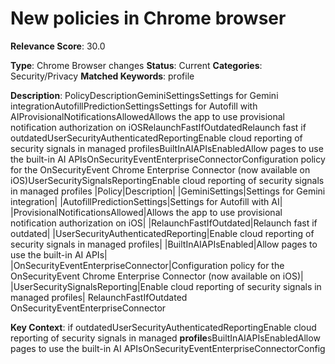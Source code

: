 # New policies in Chrome browser

**Relevance Score**: 30.0

**Type**: Chrome Browser changes
**Status**: Current
**Categories**: Security/Privacy
**Matched Keywords**: profile

**Description**:
PolicyDescriptionGeminiSettingsSettings for Gemini integrationAutofillPredictionSettingsSettings for Autofill with AIProvisionalNotificationsAllowedAllows the app to use provisional notification authorization on iOSRelaunchFastIfOutdatedRelaunch fast if outdatedUserSecurityAuthenticatedReportingEnable cloud reporting of security signals in managed profilesBuiltInAIAPIsEnabledAllow pages to use the built-in AI APIsOnSecurityEventEnterpriseConnectorConfiguration policy for the OnSecurityEvent Chrome Enterprise Connector (now available on iOS)UserSecuritySignalsReportingEnable cloud reporting of security signals in managed profiles
    |Policy|Description|
    |GeminiSettings|Settings for Gemini integration|
    |AutofillPredictionSettings|Settings for Autofill with AI|
    |ProvisionalNotificationsAllowed|Allows the app to use provisional notification authorization on iOS|
    |RelaunchFastIfOutdated|Relaunch fast if outdated|
    |UserSecurityAuthenticatedReporting|Enable cloud reporting of security signals in managed profiles|
    |BuiltInAIAPIsEnabled|Allow pages to use the built-in AI APIs|
    |OnSecurityEventEnterpriseConnector|Configuration policy for the OnSecurityEvent Chrome Enterprise Connector (now available on iOS)|
    |UserSecuritySignalsReporting|Enable cloud reporting of security signals in managed profiles|
    RelaunchFastIfOutdated
    OnSecurityEventEnterpriseConnector

**Key Context**: if outdatedUserSecurityAuthenticatedReportingEnable cloud reporting of security signals in managed **profile**sBuiltInAIAPIsEnabledAllow pages to use the built-in AI APIsOnSecurityEventEnterpriseConnectorConfig
